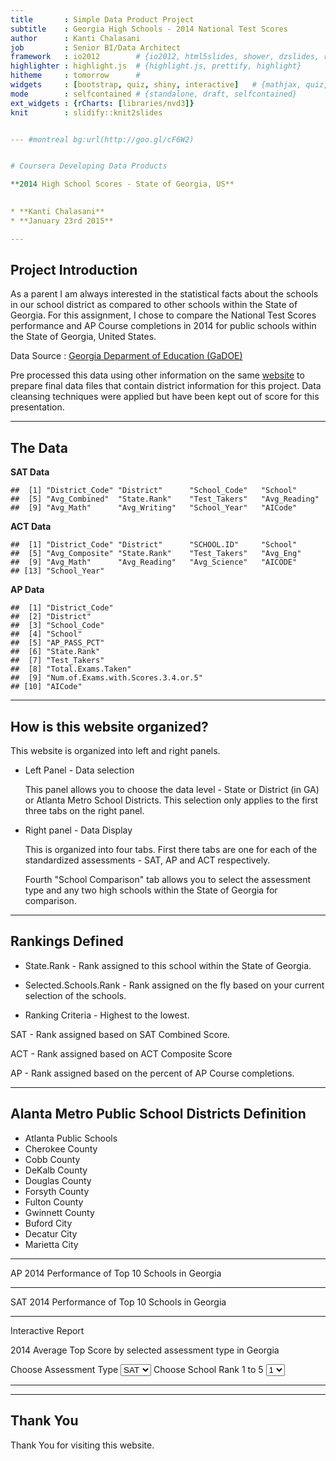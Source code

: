 ```yaml
---
title       : Simple Data Product Project
subtitle    : Georgia High Schools - 2014 National Test Scores
author      : Kanti Chalasani
job         : Senior BI/Data Architect 
framework   : io2012        # {io2012, html5slides, shower, dzslides, revealjs,...}
highlighter : highlight.js  # {highlight.js, prettify, highlight}
hitheme     : tomorrow      # 
widgets     : [bootstrap, quiz, shiny, interactive]   # {mathjax, quiz, bootstrap}
mode        : selfcontained # {standalone, draft, selfcontained}
ext_widgets : {rCharts: [libraries/nvd3]}
knit        : slidify::knit2slides


--- #montreal bg:url(http://goo.gl/cF6W2)


# Coursera Developing Data Products 

**2014 High School Scores - State of Georgia, US**
 

* **Kanti Chalasani**
* **January 23rd 2015**

---
```



## Project Introduction

As a parent I am always interested in the statistical facts about the schools in our school district as compared to  other schools within the State of Georgia. For this assignment, I chose to compare the National Test Scores performance and AP Course completions in 2014 for public schools within the State of Georgia, United States.

Data Source : [Georgia Deparment of Education (GaDOE)](http://www.gadoe.org/Curriculum-Instruction-and-Assessment/Curriculum-and-Instruction/Pages/SAT-and-ACT-Results.aspx)

Pre processed this data using other information on the same [website](http://www.gadoe.org/CCRPI/Pages/default.aspx) to prepare final data files that contain district information for this project. Data cleansing techniques were applied but have been kept out of score for this presentation.

---

## The Data



**SAT Data**


```
##  [1] "District_Code" "District"      "School_Code"   "School"       
##  [5] "Avg_Combined"  "State.Rank"    "Test_Takers"   "Avg_Reading"  
##  [9] "Avg_Math"      "Avg_Writing"   "School_Year"   "AICode"
```

**ACT Data**


```
##  [1] "District_Code" "District"      "SCHOOL.ID"     "School"       
##  [5] "Avg_Composite" "State.Rank"    "Test_Takers"   "Avg_Eng"      
##  [9] "Avg_Math"      "Avg_Reading"   "Avg_Science"   "AICODE"       
## [13] "School_Year"
```

**AP Data**


```
##  [1] "District_Code"                    
##  [2] "District"                         
##  [3] "School_Code"                      
##  [4] "School"                           
##  [5] "AP_PASS_PCT"                      
##  [6] "State.Rank"                       
##  [7] "Test_Takers"                      
##  [8] "Total.Exams.Taken"                
##  [9] "Num.of.Exams.with.Scores.3.4.or.5"
## [10] "AICode"
```

---

## How is this website organized?

This website is organized into left and right panels.

* Left Panel - Data selection

  This panel allows you to choose the data level - State or District (in GA) or Atlanta Metro School Districts. This selection only applies to the first three tabs on the right panel.
  
* Right panel - Data Display

  This is organized into four tabs. First there tabs are one for each of the standardized assessments - SAT, AP and ACT respectively. 

  Fourth "School Comparison" tab  allows you to select the assessment type and any two high schools within the State of Georgia for comparison.


---

## Rankings Defined

* State.Rank - Rank assigned to this school within the State of Georgia.
* Selected.Schools.Rank - Rank assigned on the fly based on your current selection of the schools.

* Ranking Criteria - Highest to the lowest. 

SAT - Rank assigned based on SAT Combined Score.  

ACT - Rank assigned based on ACT Composite Score

AP - Rank assigned based on the percent of AP Course completions.


---

## Alanta Metro Public School Districts Definition

* Atlanta Public Schools
* Cherokee County
* Cobb County                                         
* DeKalb County
* Douglas County
* Forsyth County
* Fulton County
* Gwinnett County
* Buford City
* Decatur City
* Marietta City

---


AP 2014 Performance of Top 10 Schools in Georgia


<div id = 'chart2730512820ba' class = 'rChart highcharts'></div>
<script type='text/javascript'>
    (function($){
        $(function () {
            var chart = new Highcharts.Chart({
 "dom": "chart2730512820ba",
"width":            800,
"height":            400,
"credits": {
 "href": null,
"text": null 
},
"exporting": {
 "enabled": false 
},
"title": {
 "text": null 
},
"yAxis": [
 {
 "title": {
 "text": "AP_PASS_PCT" 
} 
} 
],
"series": [
 {
 "data": [
 [
 "Bremen High School",
         81.63,
98 
],
[
 "Chattahoochee High School",
         83.55,
1574 
],
[
 "Etowah High School",
         81.97,
638 
],
[
 "Gwinnett School of Mathematics Science and Technol",
         81.76,
1453 
],
[
 "McIntosh High School",
         82.22,
838 
],
[
 "Northview High School",
         82.42,
1826 
],
[
 "Roswell High School",
          81.8,
1857 
],
[
 "Walton High School",
          88.9,
3001 
],
[
 "Wheeler High School",
         86.66,
937 
],
[
 "Woodstock High School",
         87.36,
617 
] 
],
"type": "bubble",
"marker": {
 "radius":              3 
} 
} 
],
"legend": {
 "enabled": false 
},
"xAxis": [
 {
 "title": {
 "text": "School" 
},
"categories": [ "Bremen High School", "Chattahoochee High School", "Etowah High School", "Gwinnett School of Mathematics Science and Technol", "McIntosh High School", "Northview High School", "Roswell High School", "Walton High School", "Wheeler High School", "Woodstock High School" ] 
} 
],
"subtitle": {
 "text": null 
},
"id": "chart2730512820ba",
"chart": {
 "renderTo": "chart2730512820ba" 
} 
});
        });
    })(jQuery);
</script>

---


SAT 2014 Performance of Top 10 Schools in Georgia


<div id = 'chart2730366a2a13' class = 'rChart highcharts'></div>
<script type='text/javascript'>
    (function($){
        $(function () {
            var chart = new Highcharts.Chart({
 "dom": "chart2730366a2a13",
"width":            800,
"height":            400,
"credits": {
 "href": null,
"text": null 
},
"exporting": {
 "enabled": false 
},
"title": {
 "text": null 
},
"yAxis": [
 {
 "title": {
 "text": "Avg_Combined" 
} 
} 
],
"series": [
 {
 "data": [
 [
 "Alpharetta High School",
1704 
],
[
 "Columbus High School",
1702 
],
[
 "Gwinnett School of Mathematics, Science and Technology",
1912 
],
[
 "Northview High School",
1779 
],
[
 "Walton High School",
1724 
] 
],
"type": "bar",
"marker": {
 "radius":              3 
} 
} 
],
"legend": {
 "enabled": false 
},
"xAxis": [
 {
 "title": {
 "text": "School" 
},
"categories": [ "Alpharetta High School", "Columbus High School", "Gwinnett School of Mathematics, Science and Technology", "Northview High School", "Walton High School" ] 
} 
],
"subtitle": {
 "text": null 
},
"id": "chart2730366a2a13",
"chart": {
 "renderTo": "chart2730366a2a13" 
} 
});
        });
    })(jQuery);
</script>


---

Interactive Report 

2014 Average Top Score by selected assessment type in Georgia

<div class="row-fluid">
  <div class="span4">
    <form class="well">
      <label class="control-label" for="ASSMT">Choose Assessment Type</label>
      <select id="ASSMT"><option value="SAT" selected>SAT</option>
<option value="ACT">ACT</option>
<option value="AP">AP</option></select>
      <script type="application/json" data-for="ASSMT" data-nonempty="">{}</script>
      <label class="control-label" for="Rnk">Choose School Rank 1 to 5</label>
      <select id="Rnk"><option value="1" selected>1</option>
<option value="2">2</option>
<option value="3">3</option>
<option value="4">4</option>
<option value="5">5</option></select>
      <script type="application/json" data-for="Rnk" data-nonempty="">{}</script>
    </form>
  </div>
  <div class="span8">
    <div id="ASSMT1" class="shiny-text-output"></div>
    <hr/>
    <div id="ASSMT" class="shiny-text-output"></div>
  </div>
</div>

---

## Thank You

Thank You for visiting this website. 
